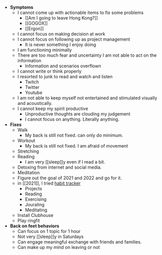 - **Symptoms**
    - I cannot come up with actionable items to fix some problems
        - [[Am I going to leave Hong Kong?]]
        - [[GOGOX]]
        - [[Ergon]]
    - I cannot focus on making decision at work
    - I cannot focus on following up as project management
        - It is never something I enjoy doing
    - I am functioning minimally
    - There are too much fear and uncertainty I am not able to act on the information
        - Information and scenarios overflown
    - I cannot write or think properly
    - I resorted to junk to read and watch and listen
        - Twitch
        - Twitter
        - Youtube
    - I am not able to keep myself not entertained and stimulated visually and acoustically.
    - I cannot keep my spirit productive
        - Unproductive thoughts are clouding my judgement
        - I cannot focus on anything. Literally anything.
- **Fixes**
    - Walk
        - My back is still not fixed. can only do minimum.
    - Workout
        - My back is still not fixed. I am afraid of movement
    - Stretching
    - Reading
        - I am very [[sleep]]y even if I read a bit.
    - Detoxing from internet and social media.
    - Meditation
    - Figure out the goal of 2021 and 2022 and go for it.
    - in [[2021]], I tried [habit tracker](https://docs.google.com/spreadsheets/d/1rVOW_AvAsjRBhm2VjXzHcHkOJ14dviBUIPj3M5xvICs/edit#gid=429813732)
        - Projects
        - Reading
        - Exercising
        - Jouraling
        - Meditating
    - Install Clubhouse
    - Play ringfit
- **Back on feet behaviors**
    - Can focus on 1 topic for 1 hour
    - Not very [[sleep]]y in Saturdays
    - Can engage meaningful exchange with friends and families.
    - Can make up my mind on leaving or not
